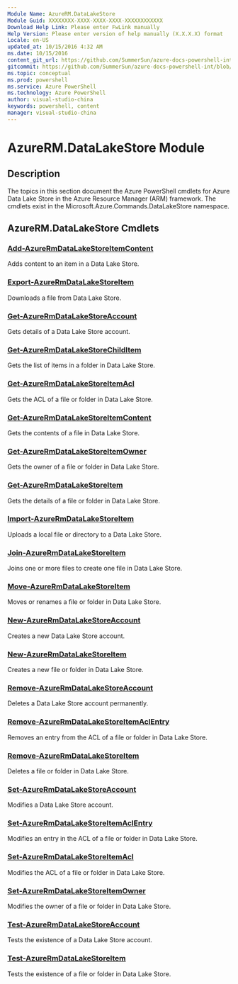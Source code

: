 ```yaml
---
Module Name: AzureRM.DataLakeStore
Module Guid: XXXXXXXX-XXXX-XXXX-XXXX-XXXXXXXXXXXX
Download Help Link: Please enter FwLink manually
Help Version: Please enter version of help manually (X.X.X.X) format
Locale: en-US
updated_at: 10/15/2016 4:32 AM
ms.date: 10/15/2016
content_git_url: https://github.com/SummerSun/azure-docs-powershell-int/blob/master/azureps-cmdlets-docs/ResourceManager/AzureRM.DataLakeStore/v1.0/CmdletMDs/AzureRM.DataLakeStore.md
gitcommit: https://github.com/SummerSun/azure-docs-powershell-int/blob/1bfd8e268acfc1799ad3f17c5a982578f54443cf/azureps-cmdlets-docs/ResourceManager/AzureRM.DataLakeStore/v1.0/CmdletMDs/AzureRM.DataLakeStore.md
ms.topic: conceptual
ms.prod: powershell
ms.service: Azure PowerShell
ms.technology: Azure PowerShell
author: visual-studio-china
keywords: powershell, content
manager: visual-studio-china
---
```


# AzureRM.DataLakeStore Module
## Description
The topics in this section document the Azure PowerShell cmdlets for Azure Data Lake Store in the Azure Resource Manager (ARM) framework. The cmdlets exist in the Microsoft.Azure.Commands.DataLakeStore namespace.

## AzureRM.DataLakeStore Cmdlets
### [Add-AzureRmDataLakeStoreItemContent](Add-AzureRmDataLakeStoreItemContent.md)
Adds content to an item in a Data Lake Store.


### [Export-AzureRmDataLakeStoreItem](Export-AzureRmDataLakeStoreItem.md)
Downloads a file from Data Lake Store.


### [Get-AzureRmDataLakeStoreAccount](Get-AzureRmDataLakeStoreAccount.md)
Gets details of a Data Lake Store account.


### [Get-AzureRmDataLakeStoreChildItem](Get-AzureRmDataLakeStoreChildItem.md)
Gets the list of items in a folder in Data Lake Store.


### [Get-AzureRmDataLakeStoreItemAcl](Get-AzureRmDataLakeStoreItemAcl.md)
Gets the ACL of a file or folder in Data Lake Store.


### [Get-AzureRmDataLakeStoreItemContent](Get-AzureRmDataLakeStoreItemContent.md)
Gets the contents of a file in Data Lake Store.


### [Get-AzureRmDataLakeStoreItemOwner](Get-AzureRmDataLakeStoreItemOwner.md)
Gets the owner of a file or folder in Data Lake Store.


### [Get-AzureRmDataLakeStoreItem](Get-AzureRmDataLakeStoreItem.md)
Gets the details of a file or folder in Data Lake Store.


### [Import-AzureRmDataLakeStoreItem](Import-AzureRmDataLakeStoreItem.md)
Uploads a local file or directory to a Data Lake Store.


### [Join-AzureRmDataLakeStoreItem](Join-AzureRmDataLakeStoreItem.md)
Joins one or more files to create one file in Data Lake Store.


### [Move-AzureRmDataLakeStoreItem](Move-AzureRmDataLakeStoreItem.md)
Moves or renames a file or folder in Data Lake Store.


### [New-AzureRmDataLakeStoreAccount](New-AzureRmDataLakeStoreAccount.md)
Creates a new Data Lake Store account.


### [New-AzureRmDataLakeStoreItem](New-AzureRmDataLakeStoreItem.md)
Creates a new file or folder in Data Lake Store.


### [Remove-AzureRmDataLakeStoreAccount](Remove-AzureRmDataLakeStoreAccount.md)
Deletes a Data Lake Store account permanently.


### [Remove-AzureRmDataLakeStoreItemAclEntry](Remove-AzureRmDataLakeStoreItemAclEntry.md)
Removes an entry from the ACL of a file or folder in Data Lake Store.


### [Remove-AzureRmDataLakeStoreItem](Remove-AzureRmDataLakeStoreItem.md)
Deletes a file or folder in Data Lake Store.


### [Set-AzureRmDataLakeStoreAccount](Set-AzureRmDataLakeStoreAccount.md)
Modifies a Data Lake Store account.


### [Set-AzureRmDataLakeStoreItemAclEntry](Set-AzureRmDataLakeStoreItemAclEntry.md)
Modifies an entry in the ACL of a file or folder in Data Lake Store.


### [Set-AzureRmDataLakeStoreItemAcl](Set-AzureRmDataLakeStoreItemAcl.md)
Modifies the ACL of a file or folder in Data Lake Store.


### [Set-AzureRmDataLakeStoreItemOwner](Set-AzureRmDataLakeStoreItemOwner.md)
Modifies the owner of a file or folder in Data Lake Store.


### [Test-AzureRmDataLakeStoreAccount](Test-AzureRmDataLakeStoreAccount.md)
Tests the existence of a Data Lake Store account.


### [Test-AzureRmDataLakeStoreItem](Test-AzureRmDataLakeStoreItem.md)
Tests the existence of a file or folder in Data Lake Store.



